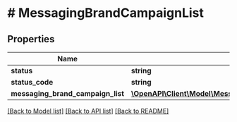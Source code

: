 # # MessagingBrandCampaignList

## Properties

Name | Type | Description | Notes
------------ | ------------- | ------------- | -------------
**status** | **string** |  | [optional]
**status_code** | **string** |  | [optional]
**messaging_brand_campaign_list** | [**\OpenAPI\Client\Model\MessagingBrandCampaignListMessagingBrandCampaignList**](MessagingBrandCampaignListMessagingBrandCampaignList.md) |  | [optional]

[[Back to Model list]](../../README.md#models) [[Back to API list]](../../README.md#endpoints) [[Back to README]](../../README.md)

